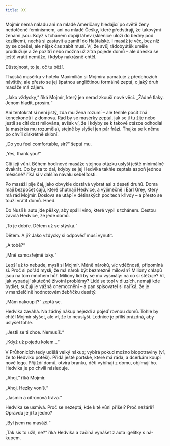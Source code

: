 ```yaml
---
title: XX
---
```


Mojmír nemá náladu ani na mladé Američany hledající po světě ženy nedotčené feminismem, ani na mladé Češky, které předstírají, že takovými ženami jsou. Když s tchánem dopijí láhev (sklenice uloží do bedny pod kozlíkem), nechá si zastavit a zamíří do Haštalské. I masáž je věc, bez níž by se obešel, ale nějak čas zabít musí. Ví, že svůj rádobyútěk uměle prodlužuje a že pozítří nebo možná už zítra pojede domů – ale dneska se ještě vrátit nemůže, i kdyby nakrásně chtěl.

Důstojnost, to je, oč tu běží.

  

Thajská masérka v hotelu Maximilián si Mojmíra pamatuje z předchozích návštěv, ale přesto se jej špatnou angličtinou formálně zeptá, o jaký druh masáže má zájem.

„Jako vždycky,“ říká Mojmír, který jen nerad zkouší nové věci. „Žádné tlaky. Jenom hladit, prosím.“

Ani tentokrát si není jistý, zda mu žena rozumí – ale tenhle pocit zná koneckonců i z domova. Rád by se masérky zeptal, jak se jí tu žije nebo jestli se cítí dost milována, avšak ví, že i kdyby se k takové otázce odhodlal (a masérka mu rozuměla), stejně by slyšel jen pár frází. Thajka se k němu po chvíli diskrétně skloní.

„Do you feel comfortable, sir?“ šeptá mu.

„Yes, thank you!“

Cítí její vůni. Během hodinové masáže stejnou otázku uslyší ještě minimálně dvakrát. Co by za to dal, kdyby se jej Hedvika takhle zeptala aspoň jednou měsíčně? říká si v dalším návalu sebelítosti.

  

Po masáži pije čaj, jako obvykle dostává vybrat asi z deseti druhů. Doma mají bezpočet čajů, které chutnají Hedvice, a výjimečně i Earl Grey, který má rád Mojmír. Doslova se utápí v dětinských pocitech křivdy – a přesto se touží vrátit domů. Hned.

Do Nuslí k autu jde pěšky, aby spálil víno, které vypil s tchánem. Cestou zavolá Hedvice, že jede domů.

„To je dobře. Dětem už se stýská.“

Dětem. A jí? Jako vždycky si odpověď musí vynutit.

„A tobě?“

„Mně samozřejmě taky.“

Lepší už to nebude, myslí si Mojmír. Méně nároků, víc vděčnosti, připomíná si. Proč si pořád myslí, že má nárok být bezmezně milován? Miliony chlapů jsou na tom mnohem hůř. Miliony lidí by se mu vysmály: na co si stěžuje? Ví, jak vypadají skutečné životní problémy? Lidé se topí v dluzích, nemají kde bydlet, sužují je vážná onemocnění – a pan spisovatel si naříká, že je v manželčině hodnotovém žebříčku desátý.

„Mám nakoupit?“ zeptá se.

Hedvika zaváhá. Na žádný nákup nejezdi a pojeď rovnou domů. Tohle by chtěl Mojmír slyšet, ale ví, že to neuslyší. Lednice je příliš prázdná, aby uslyšel tohle.

„Jestli se ti chce. Nemusíš.“

„Když už pojedu kolem...“

  

V Průhonicích tedy udělá velký nákup; vybírá pokud možno biopotraviny (ví, že to Hedviku potěší). Přidá ještě portské, které má ráda, a dcerkám koupí nové lego. Přijíždí domů, otvírá branku, děti vybíhají z domu, objímají ho. Hedvika je po chvíli ná­sleduje.

„Ahoj,“ říká Mojmír.

„Ahoj. Hezky voníš.“

„Jasmín a citronová tráva.“

Hedvika se usmívá. Proč se nezeptá, kde k té vůni přišel? Proč nežárlí? Opravdu je jí to jedno?

„Byl jsem na masáži.“

„Tak sis to užil, ne?“ říká Hedvika a začíná vynášet z auta igelitky s ná­kupem.
